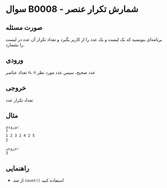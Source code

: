 # سوال B0008 - شمارش تکرار عنصر

## صورت مسئله
برنامه‌ای بنویسید که یک لیست و یک عدد را از کاربر بگیرد و تعداد تکرار آن عدد در لیست را بشمارد.

## ورودی
تعداد عناصر n، n عدد صحیح، سپس عدد مورد نظر

## خروجی
تعداد تکرار عدد

## مثال
```
ورودی:
7
1 2 3 2 4 2 5
2

خروجی:
3
```

## راهنمایی
- از متد `count()` استفاده کنید
